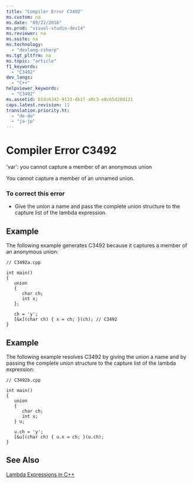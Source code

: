 ```yaml
---
title: "Compiler Error C3492"
ms.custom: na
ms.date: "09/22/2016"
ms.prod: "visual-studio-dev14"
ms.reviewer: na
ms.suite: na
ms.technology: 
  - "devlang-csharp"
ms.tgt_pltfrm: na
ms.topic: "article"
f1_keywords: 
  - "C3492"
dev_langs: 
  - "C++"
helpviewer_keywords: 
  - "C3492"
ms.assetid: b1dc6342-9133-4b1f-a9c3-e8c65d20d121
caps.latest.revision: 11
translation.priority.ht: 
  - "de-de"
  - "ja-jp"
---
```

# Compiler Error C3492
'var': you cannot capture a member of an anonymous union  
  
 You cannot capture a member of an unnamed union.  
  
### To correct this error  
  
-   Give the union a name and pass the complete union structure to the capture list of the lambda expression.  
  
## Example  
 The following example generates C3492 because it captures a member of an anonymous union:  
  
```  
// C3492a.cpp  
  
int main()  
{  
   union  
   {  
      char ch;  
      int x;  
   };  
  
   ch = 'y';  
   [&x](char ch) { x = ch; }(ch); // C3492  
}  
```  
  
## Example  
 The following example resolves C3492 by giving the union a name and by passing the complete union structure to the capture list of the lambda expression:  
  
```  
// C3492b.cpp  
  
int main()  
{  
   union  
   {  
      char ch;  
      int x;  
   } u;  
  
   u.ch = 'y';  
   [&u](char ch) { u.x = ch; }(u.ch);  
}  
```  
  
## See Also  
 [Lambda Expressions in C++](../vs140/lambda-expressions-in-c--.md)